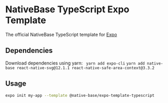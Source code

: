 # NativeBase TypeScript Expo Template

The official NativeBase TypeScript template for [Expo](https://docs.expo.io/)

## Dependencies

Download dependencies using yarn:
``` yarn add expo-cli```
```yarn add native-base react-native-svg@12.1.1 react-native-safe-area-context@3.3.2```

## Usage

```sh
expo init my-app --template @native-base/expo-template-typescript
```
